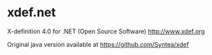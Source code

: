 # xdef.net
X-definition 4.0 for .NET (Open Source Software) http://www.xdef.org

Original java version available at https://github.com/Syntea/xdef